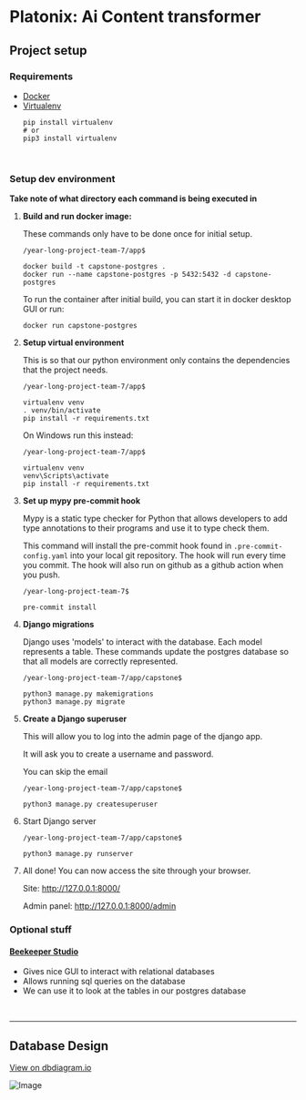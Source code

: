 # Platonix: Ai Content transformer

## Project setup

### Requirements

-   [Docker](https://www.docker.com/)
-   [Virtualenv](https://pypi.org/project/virtualenv/)
    ```
    pip install virtualenv
    # or
    pip3 install virtualenv
    ```

<br>

### Setup dev environment

**Take note of what directory each command is being executed in**

1. **Build and run docker image:**

    These commands only have to be done once for initial setup.

    ```
    /year-long-project-team-7/app$

    docker build -t capstone-postgres .
    docker run --name capstone-postgres -p 5432:5432 -d capstone-postgres
    ```
    To run the container after initial build, you can start it in docker desktop GUI or run:

    ```
    docker run capstone-postgres
    ```

2. **Setup virtual environment**

    This is so that our python environment only contains the dependencies that the project needs.

    ```
    /year-long-project-team-7/app$

    virtualenv venv
    . venv/bin/activate
    pip install -r requirements.txt
    ```

    On Windows run this instead:

    ```
    /year-long-project-team-7/app$

    virtualenv venv
    venv\Scripts\activate
    pip install -r requirements.txt
    ```
3. **Set up mypy pre-commit hook**

    Mypy is a static type checker for Python that allows developers to add type annotations to their programs and use it to type check them.

    This command will install the pre-commit hook found in `.pre-commit-config.yaml` into your local git repository. The hook will run every time you commit. The hook will also run on github as a github action when you push.
    ```
    /year-long-project-team-7$

    pre-commit install
    ```

4. **Django migrations**

    Django uses 'models' to interact with the database. Each model represents a table. These commands update the postgres database so that all models are correctly represented.

    ```
    /year-long-project-team-7/app/capstone$

    python3 manage.py makemigrations
    python3 manage.py migrate
    ```

5. **Create a Django superuser**

    This will allow you to log into the admin page of the django app.

    It will ask you to create a username and password.

    You can skip the email

    ```
    /year-long-project-team-7/app/capstone$

    python3 manage.py createsuperuser
    ```

6. Start Django server
    ```
    /year-long-project-team-7/app/capstone$

    python3 manage.py runserver
    ```

7. All done! You can now access the site through your browser.

    Site: http://127.0.0.1:8000/

    Admin panel: http://127.0.0.1:8000/admin

### Optional stuff

#### [Beekeeper Studio](https://github.com/beekeeper-studio/beekeeper-studio/releases/tag/v3.9.20)

-   Gives nice GUI to interact with relational databases
-   Allows running sql queries on the database
-   We can use it to look at the tables in our postgres database


<br>
<hr>

## Database Design
[View on dbdiagram.io](https://dbdiagram.io/d/Capstone-651f4dbcffbf5169f023111f)

![Image](https://github.com/COSC-499-W2023/year-long-project-team-7/assets/71345367/34576831-7193-46e8-9c9f-5e1fb650138c)
